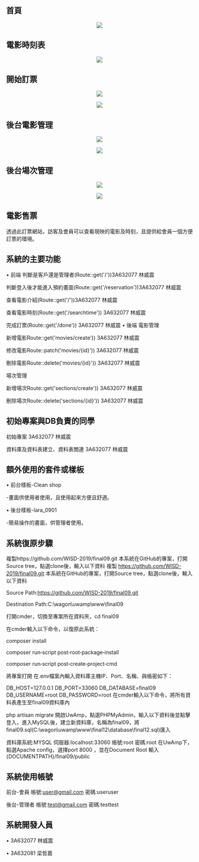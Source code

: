 ## 首頁

<p align="center"><img src="https://i.imgur.com/dkosiHM.png" ></p>

## 電影時刻表

<p align="center"><img src="https://i.imgur.com/Qk485fd.png" ></p>

## 開始訂票

<p align="center"><img src="https://i.imgur.com/2yS7SWl.png" ></p>
<p align="center"><img src="https://i.imgur.com/zFHFYta.png" ></p>

## 後台電影管理

<p align="center"><img src="https://i.imgur.com/grOQvw5.png" ></p>
<p align="center"><img src="https://i.imgur.com/A6FHa58.png" ></p>

## 後台場次管理

<p align="center"><img src="https://i.imgur.com/P7ZLs8K.png" ></p>
<p align="center"><img src="https://i.imgur.com/Y6YZbr0.png" ></p>

## 電影售票

透過此訂票網站，訪客及會員可以查看現映的電影及時刻，且提供給會員一個方便訂票的環境。

## 系統的主要功能


•	前端
判斷是客戶還是管理者(Route::get('/'))3A632077 林威震

判斷登入後才能進入預約畫面(Route::get('/reservation'))3A632077 林威震

查看電影介紹(Route::get('/'))3A632077 林威震

查看電影時刻(Route::get('/searchtime')) 3A632077 林威震

完成訂票(Route::get('/done')) 3A632077 林威震
•	後端
電影管理

新增電影Route::get('movies/create'))  3A632077 林威震

修改電影Route::patch('movies/{id}')) 3A632077 林威震

刪除電影Route::delete('movies/{id}')) 3A632077 林威震

場次管理

新增場次Route::get('sections/create'))  3A632077 林威震

刪除場次Route::delete('sections/{id}')) 3A632077 林威震

## 初始專案與DB負責的同學

初始專案 3A632077 林威震

資料庫及資料表建立、資料表關連 3A632077 林威震

## 額外使用的套件或樣板

•	前台樣板-Clean shop

-畫面供使用者使用，且使用起來方便且舒適。

•	後台樣板-lara_0901

-簡易操作的畫面，供管理者使用。


## 系統復原步驟
複製https://github.com/WISD-2019/final09.git 本系統在GitHub的專案，打開Source tree，點選clone後，輸入以下資料
複製 https://github.com/WISD-2019/final09.git 本系統在GitHub的專案，打開Source tree，點選clone後，輸入以下資料

Source Path:https://github.com/WISD-2019/final09.git

Destination Path:C:\wagon\uwamp\www\final09

打開cmder，切換至專案所在資料夾，cd final09

在cmder輸入以下命令，以復原此系統：

composer install

composer run‐script post‐root‐package‐install

composer run‐script post‐create‐project‐cmd

將專案打開 在.env檔案內輸入資料庫主機IP、Port、名稱、與帳密如下：

DB_HOST=127.0.0.1 DB_PORT=33060 DB_DATABASE=final09 DB_USERNAME=root DB_PASSWORD=root 在cmder輸入以下命令，將所有資料表產生至final09資料庫內

php artisan migrate 開啟UwAmp，點選PHPMyAdmin，輸入以下資料後並點擊登入，進入MySQL後，建立新資料庫，名稱為final09，將final09.sql(C:\wagon\uwamp\www\final12\database\final12.sql)匯入

資料庫系統:MYSQL 伺服器:localhost:33060 帳號:root 密碼:root 在UwAmp下，點選Apache config，選擇port 8000 ，並在Document Root 輸入{DOCUMENTPATH}/final09/public

## 系統使用帳號
前台-會員 帳號:user@gmail.com 密碼:useruser

後台-管理者 帳號:test@gmail.com 密碼:testtest

## 系統開發人員

•	3A632077 林威震

•	3A632081 梁哲嘉
